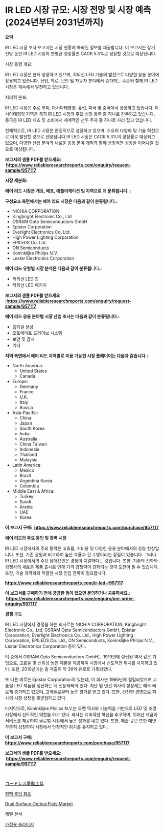 <p><h1>IR LED 시장 규모: 시장 전망 및 시장 예측 (2024년부터 2031년까지)</h1></p><p><strong>요약</strong></p>
<p><p>IR LED 시장 조사 보고서는 시장 현황에 특화된 정보를 제공합니다. 이 보고서는 장기 전망 동안 IR LED 시장이 연평균 성장률인 CAGR 5.3%로 성장할 것으로 예상됩니다.</p><p>시장 동향 개요:</p><p>IR LED 시장은 현재 성장하고 있으며, 적외선 LED 기술의 발전으로 다양한 응용 분야에 활용되고 있습니다. 산업, 의료, 보안 및 자동차 분야에서 증가하는 수요와 함께 IR LED 시장은 계속해서 발전하고 있습니다.</p><p>지리적 분포:</p><p>IR LED 시장은 주로 북미, 아시아태평양, 유럽, 미국 및 중국에서 성장하고 있습니다. 아시아태평양 지역은 특히 IR LED 시장의 주요 성장 동력 중 하나로 간주되고 있습니다. 중국은 IR LED 제조 및 소비에서 세계적인 선두 주자 중 하나로 자리 잡고 있습니다.</p><p>전체적으로, IR LED 시장은 안정적으로 성장하고 있으며, 수요의 다양화 및 기술 혁신으로 더욱 발전할 것으로 전망됩니다.IR LED 시장은 CAGR 5.3%의 성장률로 예상되고 있으며, 다양한 산업 분야의 새로운 응용 분야 개척과 함께 긍정적인 성장을 이어나갈 것으로 예상됩니다.</p></p>
<p><strong>보고서의 샘플 PDF를 받으세요: &nbsp;<a href="https://www.reliableresearchreports.com/enquiry/request-sample/957117">https://www.reliableresearchreports.com/enquiry/request-sample/957117</a></strong></p>
<p><strong>시장 세분화:</strong></p>
<p><strong> 에어 리드 시장은 개요, 배포, 애플리케이션 및 지역으로 더 분류됩니다. :</strong></p>
<p><strong>구성요소 측면에서는 에어 리드 시장은 다음과 같이 분류됩니다.:</strong></p>
<p><ul><li>NICHIA CORPORATION</li><li>Kingbright Electronic Co., Ltd</li><li>OSRAM Opto Semiconductors GmbH</li><li>Epistar Corporation</li><li>Everlight Electronics Co. Ltd.</li><li>High Power Lighting Corporation</li><li>EPILEDS Co. Ltd.</li><li>ON Semiconducts</li><li>Koninklijke Philips N.V.</li><li>Lextar Electronics Corporation</li></ul></p>
<p><strong> 에어 리드 유형별 시장 분석은 다음과 같이 분류됩니다.:</strong></p>
<p><ul><li>적외선 LED 칩</li><li>적외선 LED 패키지</li></ul></p>
<p><strong>보고서의 샘플 PDF를 받으세요 :<a href="https://www.reliableresearchreports.com/enquiry/request-sample/957117">https://www.reliableresearchreports.com/enquiry/request-sample/957117</a></strong></p>
<p><strong> 에어 리드 응용 분야별 시장 산업 조사는 다음과 같이 분류됩니다.:</strong></p>
<p><ul><li>옵티컬 센싱</li><li>오토메이트 드라이브 시스템</li><li>보안 및 감시</li><li>기타</li></ul></p>
<p><strong>지역 측면에서 에어 리드 지역별로 이용 가능한 시장 플레이어는 다음과 같습니다.:</strong></p>
<p><ul>
    <li>
        North America:
        <ul>
            <li>United States</li>
            <li>Canada</li>
        </ul>
    </li>
    <li>
        Europe:
        <ul>
            <li>Germany</li>
            <li>France</li>
            <li>U.K.</li>
            <li>Italy</li>
            <li>Russia</li>
        </ul>
    </li>
    <li>
        Asia-Pacific:
        <ul>
            <li>China</li>
            <li>Japan</li>
            <li>South Korea</li>
            <li>India</li>
            <li>Australia</li>
            <li>China Taiwan</li>
            <li>Indonesia</li>
            <li>Thailand</li>
            <li>Malaysia</li>
        </ul>
    </li>
    <li>
        Latin America:
        <ul>
            <li>Mexico</li>
            <li>Brazil</li>
            <li>Argentina Korea</li>
            <li>Colombia</li>
        </ul>
    </li>
    <li>
        Middle East & Africa:
        <ul>
            <li>Turkey</li>
            <li>Saudi</li>
            <li>Arabia</li>
            <li>UAE</li>
            <li>Korea</li>
        </ul>
    </li>
    </ul></p>
<p><strong>이 보고서 구매: &nbsp;<a href="https://www.reliableresearchreports.com/purchase/957117">https://www.reliableresearchreports.com/purchase/957117</a></strong></p>
<p><strong>에어 리드의 주요 동인 및 장벽 시장</strong></p>
<p><p>IR LED 시장에서의 주요 동력은 고효율, 저비용 및 다양한 응용 분야에서의 성능 향상입니다. 또한, 기존 광원과 비교하여 높은 효율과 긴 수명이라는 장점이 있습니다. 그러나 IR LED 시장에서의 주요 장애요인은 경쟁이 치열하다는 것입니다. 또한, 기술의 진화와 경쟁사의 새로운 제품 출시로 인해 가격 경쟁력이 강화되는 것이 도전이 될 수 있습니다. 또한, 기술 최적화와 적절한 시장 진입 전략이 필요합니다.</p></p>
<p><strong><a href="https://www.reliableresearchreports.com/ir-led-r957117">https://www.reliableresearchreports.com/ir-led-r957117</a></strong></p>
<p><strong>이 보고서를 구매하기 전에 궁금한 점이 있으면 문의하거나 공유하세요.: &nbsp;<a href="https://www.reliableresearchreports.com/enquiry/pre-order-enquiry/957117">https://www.reliableresearchreports.com/enquiry/pre-order-enquiry/957117</a></strong></p>
<p><strong>경쟁 구도</strong></p>
<p><p>IR LED 시장에서 경쟁을 하는 회사로는 NICHIA CORPORATION, Kingbright Electronic Co., Ltd, OSRAM Opto Semiconductors GmbH, Epistar Corporation, Everlight Electronics Co. Ltd., High Power Lighting Corporation, EPILEDS Co. Ltd., ON Semiconducts, Koninklijke Philips N.V., Lextar Electronics Corporation 등이 있다.</p><p>이 중에서 OSRAM Opto Semiconductors GmbH는 1919년에 설립된 역사 깊은 기업으로, 고효율 및 신뢰성 높은 제품을 제공하여 시장에서 선도적인 위치를 차지하고 있다. 또한, 2019년에는 총 매출이 약 36억 유로로 기록되었다.</p><p>또 다른 예로는 Epistar Corporation이 있는데, 이 회사는 1996년에 설립되었으며 고품질 LED 제품을 생산하는 데 전문화되어 있다. 지난 몇 년간 회사의 성장세는 매우 빠르게 증가하고 있으며, 고객들로부터 높은 평가를 받고 있다. 또한, 건전한 경영으로 회사의 시장 성장을 뒷받침하고 있다.</p><p>마지막으로, Koninklijke Philips N.V.는 오랜 역사와 기술력을 기반으로 LED 및 조명 시장에서 선도적인 역할을 하고 있다. 회사는 지속적인 혁신을 추구하며, 뛰어난 제품과 서비스를 제공하여 글로벌 시장에서 높은 성과를 내고 있다. 또한, 매출 규모 또한 매년 꾸준히 성장하여 시장에서 안정적인 위치를 유지하고 있다.</p></p>
<p><strong>이 보고서 구매: &nbsp; <a href="https://www.reliableresearchreports.com/purchase/957117">https://www.reliableresearchreports.com/purchase/957117</a></strong></p>
<p><strong>보고서의 샘플 PDF를 받으세요: &nbsp;<a href="https://www.reliableresearchreports.com/enquiry/request-sample/957117">https://www.reliableresearchreports.com/enquiry/request-sample/957117</a></strong><strong></strong></p>
<p>&nbsp;</p>
<p><p><a href="https://medium.com/@hugofirst21/%E3%82%B3%E3%83%BC%E3%83%89%E3%83%AC%E3%82%B9%E9%9B%BB%E5%8B%95%E5%B7%A5%E5%85%B7%E5%B8%82%E5%A0%B4%E3%83%AC%E3%83%9D%E3%83%BC%E3%83%88%E3%81%AF-%E3%81%93%E3%81%AE%E5%B8%82%E5%A0%B4%E3%81%AE%E6%9C%80%E6%96%B0%E3%81%AE%E3%83%88%E3%83%AC%E3%83%B3%E3%83%89%E3%81%A8%E6%88%90%E9%95%B7%E6%A9%9F%E4%BC%9A%E3%82%92%E6%98%8E%E3%82%89%E3%81%8B%E3%81%AB%E3%81%97%E3%81%A6%E3%81%84%E3%81%BE%E3%81%99-3e2b318fadfc">コードレス電動工具</a></p><p><a href="https://github.com/chupp85/Market-Research-Report-List-1/blob/main/430079361572.md">정맥 주입 펌프</a></p><p><a href="https://www.linkedin.com/pulse/dual-surface-optical-flats-market-insights-cagr-trends-growth-hriff?trackingId=OEGowmNtgcaqJ3SaN%2FUMuQ%3D%3D">Dual Surface Optical Flats Market</a></p><p><a href="https://github.com/JackieFauhey9089475/Market-Research-Report-List-1/blob/main/958744861571.md">레벨 센서</a></p><p><a href="https://medium.com/@cierrahayes645/%EA%B0%80%EA%B3%84%EC%9A%A9-%EC%8A%AC%EB%9D%BC%EC%9D%B4%EC%84%9C-%EC%8B%9C%EC%9E%A5-%EA%B7%9C%EB%AA%A8-cagr-%ED%8A%B8%EB%A0%8C%EB%93%9C-2024-2030-4a796e64dfc2">가정용 슬라이서</a></p></p>